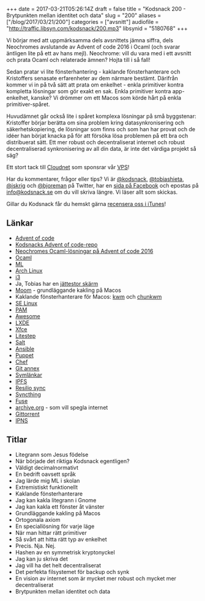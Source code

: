 +++
date = 2017-03-21T05:26:14Z
draft = false
title = "Kodsnack 200 - Brytpunkten mellan identitet och data"
slug = "200"
aliases = ["/blog/2017/03/21/200"]
categories = ["avsnitt"]
audiofile = "http://traffic.libsyn.com/kodsnack/200.mp3"
libsynid = "5180768"
+++

Vi börjar med att uppmärksamma dels avsnittets jämna siffra, dels Neochromes avslutande av Advent of code 2016 i Ocaml (och svarar äntligen lite på ett av hans mejl). Neochrome: vill du vara med i ett avsnitt och prata Ocaml och relaterade ämnen? Hojta till i så fall!

Sedan pratar vi lite fönsterhantering - kaklande fönsterhanterare och Kristoffers senasate erfarenheter av dem närmare bestämt. Därifrån kommer vi in på två sätt att prata om enkelhet - enkla primitiver kontra kompletta lösningar som gör exakt en sak. Enkla primitiver kontra app-enkelhet, kanske? Vi drömmer om ett Macos som körde hårt på enkla primitiver-spåret.

Huvudämnet går också lite i spåret komplexa lösningar på små byggstenar: Kristoffer börjar berätta om sina problem kring datasynkronisering och säkerhetskopiering, de lösningar som finns och som han har provat och de idéer han börjat knacka på för att försöka lösa problemen på ett bra och distribuerat sätt. Ett mer robust och decentraliserat internet och robust decentraliserad synkronisering av all din data, är inte det värdiga projekt så säg?

Ett stort tack till [Cloudnet](http://www.cloudnet.se) som sponsrar vår [VPS](http://en.wikipedia.org/wiki/Virtual_private_server)!

Har du kommentarer, frågor eller tips? Vi är [@kodsnack](https://www.twitter.com/kodsnack), [@tobiashieta](https://www.twitter.com/tobiashieta), [@iskrig](https://www.twitter.com/iskrig) och [@bjoreman](https://www.twitter.com/bjoreman) på Twitter, har en [sida på Facebook](https://www.facebook.com/kodsnack) och epostas på [info@kodsnack.se](mailto:info@kodsnack.se) om du vill skriva längre. Vi läser allt som skickas.

Gillar du Kodsnack får du hemskt gärna [recensera oss i iTunes](http://itunes.apple.com/se/podcast/kodsnack/id561631498?l=en)!

## Länkar ##
* [Advent of code](http://adventofcode.com/)
* [Kodsnacks Advent of code-repo](https://github.com/kodsnack/advent_of_code_2016)
* [Neochromes Ocaml-lösningar på Advent of code 2016](https://github.com/neochrome/aoc2016-ocaml/tree/e4e93d635b6fca0be42884283de789f1bb9dec89)
* [Ocaml](https://en.wikipedia.org/wiki/OCaml)
* [ML](https://en.wikipedia.org/wiki/ML_%28programming_language%29)
* [Arch Linux](https://www.archlinux.org/)
* [i3](https://i3wm.org/)
* Ja, Tobias har en [jättestor skärm](https://www.acer.com/ac/en/US/content/series/xr)
* [Moom](https://manytricks.com/moom/) - grundläggande kakling på Macos
* Kaklande fönsterhanterare för Macos: [kwm](https://github.com/koekeishiya/kwm) och [chunkwm](https://github.com/koekeishiya/chunkwm)
* [SE Linux](https://en.wikipedia.org/wiki/Security-Enhanced_Linux)
* [PAM](https://en.wikipedia.org/wiki/Pluggable_authentication_module)
* [Awesome](https://awesomewm.org/)
* [LXDE](http://lxde.org/)
* [Xfce](https://www.xfce.org/)
* [Litestep](https://en.wikipedia.org/wiki/LiteStep)
* [Salt](https://saltstack.com/)
* [Ansible](https://www.ansible.com/)
* [Puppet](https://puppet.com/)
* [Chef](https://www.chef.io/)
* [Git annex](https://git-annex.branchable.com/)
* [Symlänkar](https://en.wikipedia.org/wiki/Symbolic_link)
* [IPFS](https://ipfs.io/)
* [Resilio sync](https://www.resilio.com/individuals/)
* [Syncthing](https://syncthing.net/)
* [Fuse](https://en.wikipedia.org/wiki/Filesystem_in_Userspace)
* [archive.org](https://archive.org/) - som vill spegla internet
* [Gittorrent](http://blog.printf.net/articles/2015/05/29/announcing-gittorrent-a-decentralized-github/)
* [IPNS](https://github.com/ipfs/faq/issues/16)

## Titlar ##
* Litegrann som Jesus födelse
* När började det riktiga Kodsnack egentligen?
* Väldigt decimalnormativt
* En bedrift oavsett språk
* Jag lärde mig ML i skolan
* Extremistiskt funktionellt
* Kaklande fönsterhanterare
* Jag kan kakla litegrann i Gnome
* Jag kan kakla ett fönster åt vänster
* Grundläggande kakling på Macos
* Ortogonala axiom
* En speciallösning för varje läge
* När man hittar rätt primitiver
* Så svårt att hitta rätt typ av enkelhet
* Precis. Nja. Nej.
* Hashen av en symmetrisk kryptonyckel
* Jag kan ju skriva det 
* Jag vill ha det helt decentraliserat
* Det perfekta filsystemet för backup och synk
* En vision av internet som är mycket mer robust och mycket mer decentraliserat
* Brytpunkten mellan identitet och data